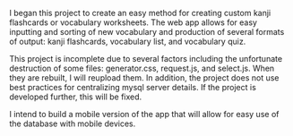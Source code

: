 I began this project to create an easy method for creating custom kanji flashcards or vocabulary worksheets. The web app allows for easy inputting and sorting of new vocabulary and production of several formats of output: kanji flashcards, vocabulary list, and vocabulary quiz.

This project is incomplete due to several factors including the unfortunate destruction of some files: generator.css, request.js, and select.js. When they are rebuilt, I will reupload them. In addition, the project does not use best practices for centralizing mysql server details. If the project is developed further, this will be fixed.

I intend to build a mobile version of the app that will allow for easy use of the database with mobile devices.
